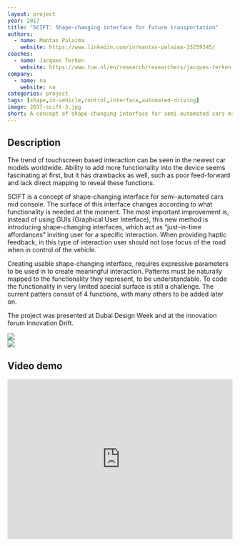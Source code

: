 ```yaml
---
layout: project
year: 2017
title: "SCIFT: Shape-changing interface for future transportation"
authors: 
  - name: Mantas Palaima
    website: https://www.linkedin.com/in/mantas-palaima-33259345/
coaches:
  - name: Jacques Terken
    website: https://www.tue.nl/en/research/researchers/jacques-terken
company:
  - name: na
    website: na
categories: project
tags: [shape,in-vehicle,control,interface,automated-driving]
image: 2017-scift-3.jpg
short: A concept of shape-changing interface for semi-automated cars mid console.
---
```


## Description
The trend of touchscreen based interaction can be seen in the newest car models worldwide. Ability to add more functionality into the device seems fascinating at first, but it has drawbacks as well, such as poor feed-forward and lack direct mapping to reveal these functions.

SCIFT is a concept of shape-changing interface for semi-automated cars mid console. The surface of this interface changes according to what functionality is needed at the moment. The most important improvement is, instead of using GUIs (Graphical User Interface), this new method is introducing shape-changing interfaces, which act as “just-in-time affordances” inviting user for a specific interaction. When providing haptic feedback, in this type of interaction user should not lose focus of the road when in control of the vehicle.

Creating usable shape-changing interface, requires expressive parameters to be used in to create meaningful interaction. Patterns must be naturally mapped to the functionality they represent, to be understandable. To code the functionality in very limited special surface is still a challenge. The current patters consist of 4 functions, with many others to be added later on.

The project was presented at Dubai Design Week and at the innovation forum Innovation Drift.

<div class="project-image">
  <img src="/assets/img/2017-scift-1.jpg">
</div>
<div class="project-image">
  <img src="/assets/img/2017-scift-2.jpg">
</div>

## Video demo
<iframe style="display:inline-block; border:0px solid #FFF; width: 100%; height: 358px" src="https://www.youtube.com/embed/HBy1OJrbHs8?playlist=HBy1OJrbHs8&loop=1&autoplay=1&mute=1" frameborder="0" allowfullscreen></iframe>
